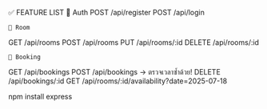 ✅ FEATURE LIST
    🔐 Auth
POST /api/register
POST /api/login

    🏢 Room
GET /api/rooms
POST /api/rooms
PUT /api/rooms/:id
DELETE /api/rooms/:id

    📅 Booking
GET /api/bookings
POST /api/bookings → ตรวจเวลาซ้ำด้วย!
DELETE /api/bookings/:id
GET /api/rooms/:id/availability?date=2025-07-18



npm install express 




